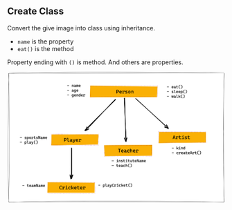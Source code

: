## Create Class

Convert the give image into class using inheritance.

- `name`  is the property
- `eat()` is the method

Property ending with `()` is method. And others are properties.

![Inheritance](../assets/inheritance.png)
